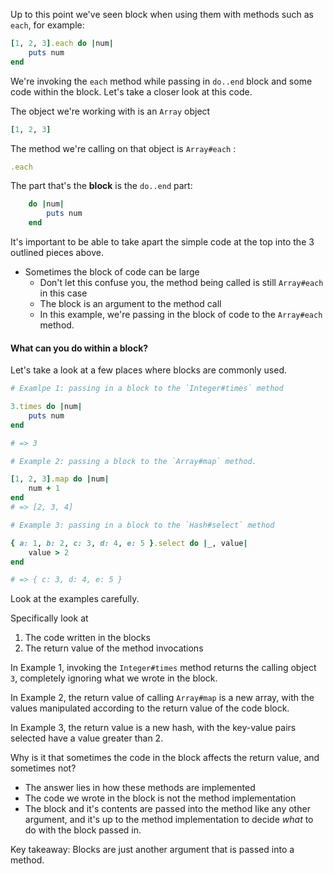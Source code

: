 
Up to this point we've seen block when using them with methods such as `each`, for example:

```ruby
[1, 2, 3].each do |num|
	puts num
end
```

We're invoking the `each` method while passing in `do..end` block and some code within the block. Let's take a closer look at this code.

The object we're working with is an `Array` object

```ruby
[1, 2, 3]
```

The method we're calling on that object is `Array#each` :

```ruby
.each
```

The part that's the **block** is the `do..end` part:

```ruby
	do |num|
		puts num
	end
```

It's important to be able to take apart the simple code at the top into the 3 outlined pieces above.
- Sometimes the block of code can be large
	- Don't let this confuse you, the method being called is still `Array#each` in this case
	- The block is an argument to the method call
	- In this example, we're passing in the block of code to the `Array#each` method.

#### What can you do within a block?

Let's take a look at a few places where blocks are commonly used.

```ruby
# Examlpe 1: passing in a block to the `Integer#times` method

3.times do |num|
	puts num
end

# => 3

# Example 2: passing a block to the `Array#map` method.

[1, 2, 3].map do |num|
	num + 1
end
# => [2, 3, 4]

# Example 3: passing in a block to the `Hash#select` method

{ a: 1, b: 2, c: 3, d: 4, e: 5 }.select do |_, value|
	value > 2
end

# => { c: 3, d: 4, e: 5 }
```

Look at the examples carefully.

Specifically look at

1. The code written in the blocks
2. The return value of the method invocations

In Example 1, invoking the `Integer#times` method returns the calling object `3`, completely ignoring what we wrote in the block.

In Example 2, the return value of calling `Array#map` is a new array, with the values manipulated according to the return value of the code block.

In Example 3, the return value is a new hash, with the key-value pairs selected have a value greater than 2. 

Why is it that sometimes the code in the block affects the return value, and sometimes not?
- The answer lies in how these methods are implemented
- The code we wrote in the block is not the method implementation
- The block and it's contents are passed into the method like any other argument, and it's up to the method implementation to decide *what* to do with the block passed in.

Key takeaway: Blocks are just another argument that is passed into a method.